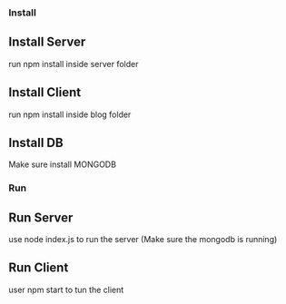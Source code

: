 ### Install
## Install Server
run npm install inside server folder

## Install Client
run npm install inside blog folder

## Install DB
Make sure install MONGODB

### Run
## Run Server
use node index.js to run the server (Make sure the mongodb is running)

## Run Client
user npm start to tun the client